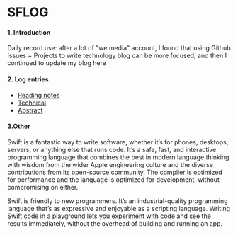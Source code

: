 # SFLOG

#### 1. Introduction
Daily record use: after a lot of "we media" account, I found that using Github Issues + Projects to write technology blog can be more focused, and then I continued to update my blog here
#### 2. Log entries
+ [Reading notes](https://github.com/PlatoJobs/SFLOG/projects/3)
+ [Technical](https://github.com/PlatoJobs/SFLOG/projects/2)
+ [Abstract](https://github.com/PlatoJobs/SFLOG/projects/1)

#### 3.Other

Swift is a fantastic way to write software, whether it’s for phones, desktops, servers, or anything else that runs code. It’s a safe, fast, and interactive programming language that combines the best in modern language thinking with wisdom from the wider Apple engineering culture and the diverse contributions from its open-source community. The compiler is optimized for performance and the language is optimized for development, without compromising on either.

Swift is friendly to new programmers. It’s an industrial-quality programming language that’s as expressive and enjoyable as a scripting language. Writing Swift code in a playground lets you experiment with code and see the results immediately, without the overhead of building and running an app.


